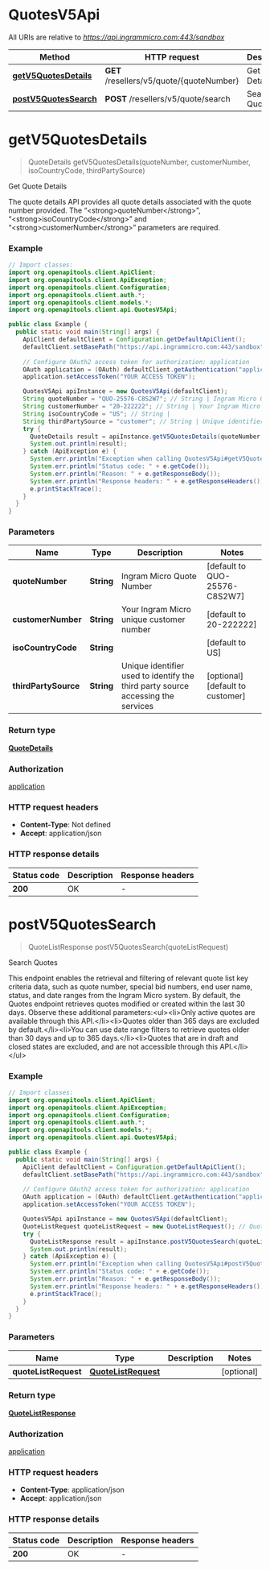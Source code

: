 # QuotesV5Api

All URIs are relative to *https://api.ingrammicro.com:443/sandbox*

| Method | HTTP request | Description |
|------------- | ------------- | -------------|
| [**getV5QuotesDetails**](QuotesV5Api.md#getV5QuotesDetails) | **GET** /resellers/v5/quote/{quoteNumber} | Get Quote Details |
| [**postV5QuotesSearch**](QuotesV5Api.md#postV5QuotesSearch) | **POST** /resellers/v5/quote/search | Search Quotes |


<a id="getV5QuotesDetails"></a>
# **getV5QuotesDetails**
> QuoteDetails getV5QuotesDetails(quoteNumber, customerNumber, isoCountryCode, thirdPartySource)

Get Quote Details

The quote details API provides all quote details associated with the quote number provided.   The “&lt;strong&gt;quoteNumber&lt;/strong&gt;”, “&lt;strong&gt;isoCountryCode&lt;/strong&gt;” and “&lt;strong&gt;customerNumber&lt;/strong&gt;” parameters are required.

### Example
```java
// Import classes:
import org.openapitools.client.ApiClient;
import org.openapitools.client.ApiException;
import org.openapitools.client.Configuration;
import org.openapitools.client.auth.*;
import org.openapitools.client.models.*;
import org.openapitools.client.api.QuotesV5Api;

public class Example {
  public static void main(String[] args) {
    ApiClient defaultClient = Configuration.getDefaultApiClient();
    defaultClient.setBasePath("https://api.ingrammicro.com:443/sandbox");
    
    // Configure OAuth2 access token for authorization: application
    OAuth application = (OAuth) defaultClient.getAuthentication("application");
    application.setAccessToken("YOUR ACCESS TOKEN");

    QuotesV5Api apiInstance = new QuotesV5Api(defaultClient);
    String quoteNumber = "QUO-25576-C8S2W7"; // String | Ingram Micro Quote Number
    String customerNumber = "20-222222"; // String | Your Ingram Micro unique customer number
    String isoCountryCode = "US"; // String | 
    String thirdPartySource = "customer"; // String | Unique identifier used to identify the third party source accessing the services
    try {
      QuoteDetails result = apiInstance.getV5QuotesDetails(quoteNumber, customerNumber, isoCountryCode, thirdPartySource);
      System.out.println(result);
    } catch (ApiException e) {
      System.err.println("Exception when calling QuotesV5Api#getV5QuotesDetails");
      System.err.println("Status code: " + e.getCode());
      System.err.println("Reason: " + e.getResponseBody());
      System.err.println("Response headers: " + e.getResponseHeaders());
      e.printStackTrace();
    }
  }
}
```

### Parameters

| Name | Type | Description  | Notes |
|------------- | ------------- | ------------- | -------------|
| **quoteNumber** | **String**| Ingram Micro Quote Number | [default to QUO-25576-C8S2W7] |
| **customerNumber** | **String**| Your Ingram Micro unique customer number | [default to 20-222222] |
| **isoCountryCode** | **String**|  | [default to US] |
| **thirdPartySource** | **String**| Unique identifier used to identify the third party source accessing the services | [optional] [default to customer] |

### Return type

[**QuoteDetails**](QuoteDetails.md)

### Authorization

[application](../README.md#application)

### HTTP request headers

 - **Content-Type**: Not defined
 - **Accept**: application/json

### HTTP response details
| Status code | Description | Response headers |
|-------------|-------------|------------------|
| **200** | OK |  -  |

<a id="postV5QuotesSearch"></a>
# **postV5QuotesSearch**
> QuoteListResponse postV5QuotesSearch(quoteListRequest)

Search Quotes

This endpoint enables the retrieval and filtering of relevant quote list key criteria data, such as quote number, special bid numbers, end user name, status, and date ranges from the Ingram Micro system. By default, the Quotes endpoint retrieves quotes modified or created within the last 30 days.   Observe these additional parameters:&lt;ul&gt;&lt;li&gt;Only active quotes are available through this API.&lt;/li&gt;&lt;li&gt;Quotes older than 365 days are excluded by default.&lt;/li&gt;&lt;li&gt;You can use date range filters to retrieve quotes older than 30 days and up to 365 days.&lt;/li&gt;&lt;li&gt;Quotes that are in draft and closed states are excluded, and are not accessible through this API.&lt;/li&gt;&lt;/ul&gt;

### Example
```java
// Import classes:
import org.openapitools.client.ApiClient;
import org.openapitools.client.ApiException;
import org.openapitools.client.Configuration;
import org.openapitools.client.auth.*;
import org.openapitools.client.models.*;
import org.openapitools.client.api.QuotesV5Api;

public class Example {
  public static void main(String[] args) {
    ApiClient defaultClient = Configuration.getDefaultApiClient();
    defaultClient.setBasePath("https://api.ingrammicro.com:443/sandbox");
    
    // Configure OAuth2 access token for authorization: application
    OAuth application = (OAuth) defaultClient.getAuthentication("application");
    application.setAccessToken("YOUR ACCESS TOKEN");

    QuotesV5Api apiInstance = new QuotesV5Api(defaultClient);
    QuoteListRequest quoteListRequest = new QuoteListRequest(); // QuoteListRequest | 
    try {
      QuoteListResponse result = apiInstance.postV5QuotesSearch(quoteListRequest);
      System.out.println(result);
    } catch (ApiException e) {
      System.err.println("Exception when calling QuotesV5Api#postV5QuotesSearch");
      System.err.println("Status code: " + e.getCode());
      System.err.println("Reason: " + e.getResponseBody());
      System.err.println("Response headers: " + e.getResponseHeaders());
      e.printStackTrace();
    }
  }
}
```

### Parameters

| Name | Type | Description  | Notes |
|------------- | ------------- | ------------- | -------------|
| **quoteListRequest** | [**QuoteListRequest**](QuoteListRequest.md)|  | [optional] |

### Return type

[**QuoteListResponse**](QuoteListResponse.md)

### Authorization

[application](../README.md#application)

### HTTP request headers

 - **Content-Type**: application/json
 - **Accept**: application/json

### HTTP response details
| Status code | Description | Response headers |
|-------------|-------------|------------------|
| **200** | OK |  -  |

